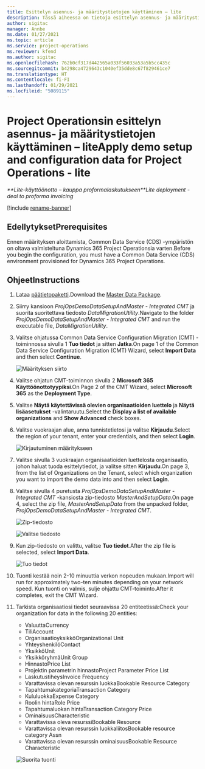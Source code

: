 ```yaml
---
title: Esittelyn asennus- ja määritystietojen käyttäminen – lite
description: Tässä aiheessa on tietoja esittelyn asennus- ja määritystietojen käyttöönotosta Project Operationsissa.
author: sigitac
manager: Annbe
ms.date: 01/27/2021
ms.topic: article
ms.service: project-operations
ms.reviewer: kfend
ms.author: sigitac
ms.openlocfilehash: 762b0cf317d442565a033f56033a53a5b5cc435c
ms.sourcegitcommit: b4298ca4729643c1040ef35dde8c67f829461ce7
ms.translationtype: HT
ms.contentlocale: fi-FI
ms.lasthandoff: 01/29/2021
ms.locfileid: "5089115"
---
```

# <a name="apply-demo-setup-and-configuration-data-for-project-operations---lite"></a><span data-ttu-id="d8630-103">Project Operationsin esittelyn asennus- ja määritystietojen käyttäminen – lite</span><span class="sxs-lookup"><span data-stu-id="d8630-103">Apply demo setup and configuration data for Project Operations - lite</span></span> 

<span data-ttu-id="d8630-104">_\*\*Lite-käyttöönotto – kauppa proformalaskutukseen_</span><span class="sxs-lookup"><span data-stu-id="d8630-104">_\*\*Lite deployment - deal to proforma invoicing_</span></span>

[!include [rename-banner](~/includes/cc-data-platform-banner.md)]

## <a name="prerequisites"></a><span data-ttu-id="d8630-105">Edellytykset</span><span class="sxs-lookup"><span data-stu-id="d8630-105">Prerequisites</span></span>

<span data-ttu-id="d8630-106">Ennen määrityksen aloittamista, Common Data Service (CDS) -ympäristön on oltava valmisteltuna Dynamics 365 Project Operationsia varten.</span><span class="sxs-lookup"><span data-stu-id="d8630-106">Before you begin the configuration, you must have a Common Data Service (CDS) environment provisioned for Dynamics 365 Project Operations.</span></span>


## <a name="instructions"></a><span data-ttu-id="d8630-107">Ohjeet</span><span class="sxs-lookup"><span data-stu-id="d8630-107">Instructions</span></span>

1. <span data-ttu-id="d8630-108">Lataa [päätietopaketti](https://download.microsoft.com/download/3/4/1/341bf279-a64f-4baa-af31-ce624859b518/ProjOpsSampleSetupData%20-%20CE%20only%20CMT.zip).</span><span class="sxs-lookup"><span data-stu-id="d8630-108">Download the [Master Data Package](https://download.microsoft.com/download/3/4/1/341bf279-a64f-4baa-af31-ce624859b518/ProjOpsSampleSetupData%20-%20CE%20only%20CMT.zip).</span></span> 
2. <span data-ttu-id="d8630-109">Siirry kansioon *ProjOpsDemoDataSetupAndMaster - Integrated CMT* ja suorita suoritettava tiedosto *DataMigrationUtility*.</span><span class="sxs-lookup"><span data-stu-id="d8630-109">Navigate to the folder *ProjOpsDemoDataSetupAndMaster - Integrated CMT* and run the executable file, *DataMigrationUtility*.</span></span>
3. <span data-ttu-id="d8630-110">Valitse ohjatussa Common Data Service Configuration Migration (CMT) -toiminnossa sivulla 1 **Tuo tiedot** ja sitten **Jatka**.</span><span class="sxs-lookup"><span data-stu-id="d8630-110">On page 1 of the Common Data Service Configuration Migration (CMT) Wizard, select **Import Data** and then select **Continue**.</span></span>

    ![Määrityksen siirto](./media/1ConfigurationMigration.png)

4. <span data-ttu-id="d8630-112">Valitse ohjatun CMT-toiminnon sivulla 2 **Microsoft 365** **Käyttöönottotyypiksi**.</span><span class="sxs-lookup"><span data-stu-id="d8630-112">On Page 2 of the CMT Wizard, select **Microsoft 365** as the **Deployment Type**.</span></span>
5. <span data-ttu-id="d8630-113">Valitse **Näytä käytettävissä olevien organisaatioiden luettelo** ja **Näytä lisäasetukset** -valintaruutu.</span><span class="sxs-lookup"><span data-stu-id="d8630-113">Select the **Display a list of available organizations** and **Show Advanced** check boxes.</span></span>
6. <span data-ttu-id="d8630-114">Valitse vuokraajan alue, anna tunnistetietosi ja valitse **Kirjaudu**.</span><span class="sxs-lookup"><span data-stu-id="d8630-114">Select the region of your tenant, enter your credentials, and then select **Login**.</span></span>

   ![Kirjautuminen määritykseen](./media/2ConfigurationSignin.png)

7. <span data-ttu-id="d8630-116">Valitse sivulla 3 vuokraajan organisaatioiden luettelosta organisaatio, johon haluat tuoda esittelytiedot, ja valitse sitten **Kirjaudu**.</span><span class="sxs-lookup"><span data-stu-id="d8630-116">On page 3, from the list of Organizations on the Tenant, select which organization you want to import the demo data into and then select **Login**.</span></span>
8. <span data-ttu-id="d8630-117">Valitse sivulla 4 puretusta *ProjOpsDemoDataSetupAndMaster - Integrated CMT* -kansiosta zip-tiedosto *MasterAndSetupData*.</span><span class="sxs-lookup"><span data-stu-id="d8630-117">On page 4, select the zip file, *MasterAndSetupData* from the unpacked folder, *ProjOpsDemoDataSetupAndMaster - Integrated CMT*.</span></span>

   ![Zip-tiedosto](./media/3ZipFile.png)

   ![Valitse tiedosto](./media/4SelectAFile.png)

9. <span data-ttu-id="d8630-120">Kun zip-tiedosto on valittu, valitse **Tuo tiedot**.</span><span class="sxs-lookup"><span data-stu-id="d8630-120">After the zip file is selected, select **Import Data**.</span></span>

   ![Tuo tiedot](./media/5ImportData.png)

10. <span data-ttu-id="d8630-122">Tuonti kestää noin 2-10 minuuttia verkon nopeuden mukaan.</span><span class="sxs-lookup"><span data-stu-id="d8630-122">Import will run for approximately two-ten minutes depending on your network speed.</span></span> <span data-ttu-id="d8630-123">Kun tuonti on valmis, sulje ohjattu CMT-toiminto.</span><span class="sxs-lookup"><span data-stu-id="d8630-123">After it completes, exit the CMT Wizard.</span></span> 
11. <span data-ttu-id="d8630-124">Tarkista organisaatiosi tiedot seuraavissa 20 entiteetissä:</span><span class="sxs-lookup"><span data-stu-id="d8630-124">Check your organization for data in the following 20 entities:</span></span>

    -   <span data-ttu-id="d8630-125">Valuutta</span><span class="sxs-lookup"><span data-stu-id="d8630-125">Currency</span></span>
    -   <span data-ttu-id="d8630-126">Tili</span><span class="sxs-lookup"><span data-stu-id="d8630-126">Account</span></span>
    -   <span data-ttu-id="d8630-127">Organisaatioyksikkö</span><span class="sxs-lookup"><span data-stu-id="d8630-127">Organizational Unit</span></span>
    -   <span data-ttu-id="d8630-128">Yhteyshenkilö</span><span class="sxs-lookup"><span data-stu-id="d8630-128">Contact</span></span>
    -   <span data-ttu-id="d8630-129">Yksikkö</span><span class="sxs-lookup"><span data-stu-id="d8630-129">Unit</span></span>
    -   <span data-ttu-id="d8630-130">Yksikköryhmä</span><span class="sxs-lookup"><span data-stu-id="d8630-130">Unit Group</span></span>
    -   <span data-ttu-id="d8630-131">Hinnasto</span><span class="sxs-lookup"><span data-stu-id="d8630-131">Price List</span></span>
    -   <span data-ttu-id="d8630-132">Projektin parametrin hinnasto</span><span class="sxs-lookup"><span data-stu-id="d8630-132">Project Parameter Price List</span></span> 
    -   <span data-ttu-id="d8630-133">Laskutustiheys</span><span class="sxs-lookup"><span data-stu-id="d8630-133">Invoice Frequency</span></span>
    -   <span data-ttu-id="d8630-134">Varattavissa olevan resurssin luokka</span><span class="sxs-lookup"><span data-stu-id="d8630-134">Bookable Resource Category</span></span>
    -   <span data-ttu-id="d8630-135">Tapahtumakategoria</span><span class="sxs-lookup"><span data-stu-id="d8630-135">Transaction Category</span></span>
    -   <span data-ttu-id="d8630-136">Kululuokka</span><span class="sxs-lookup"><span data-stu-id="d8630-136">Expense Category</span></span>
    -   <span data-ttu-id="d8630-137">Roolin hinta</span><span class="sxs-lookup"><span data-stu-id="d8630-137">Role Price</span></span>
    -   <span data-ttu-id="d8630-138">Tapahtumaluokan hinta</span><span class="sxs-lookup"><span data-stu-id="d8630-138">Transaction Category Price</span></span>
    -   <span data-ttu-id="d8630-139">Ominaisuus</span><span class="sxs-lookup"><span data-stu-id="d8630-139">Characteristic</span></span>
    -   <span data-ttu-id="d8630-140">Varattavissa oleva resurssi</span><span class="sxs-lookup"><span data-stu-id="d8630-140">Bookable Resource</span></span>
    -   <span data-ttu-id="d8630-141">Varattavissa olevan resurssin luokkaliitos</span><span class="sxs-lookup"><span data-stu-id="d8630-141">Bookable resource category Assn</span></span>
    -   <span data-ttu-id="d8630-142">Varattavissa olevan resurssin ominaisuus</span><span class="sxs-lookup"><span data-stu-id="d8630-142">Bookable Resource Characteristic</span></span>

    ![Suorita tuonti](./media/6CompleteImport.png)
